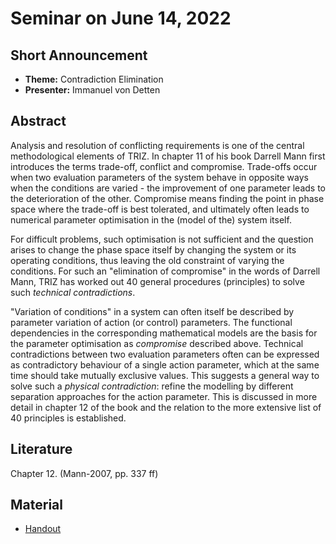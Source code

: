 # Seminar on June 14, 2022

## Short Announcement

* __Theme:__ Contradiction Elimination
* __Presenter:__ Immanuel von Detten

## Abstract

Analysis and resolution of conflicting requirements is one of the central
methodological elements of TRIZ.  In chapter 11 of his book Darrell Mann first
introduces the terms trade-off, conflict and compromise. Trade-offs occur when
two evaluation parameters of the system behave in opposite ways when the
conditions are varied - the improvement of one parameter leads to the
deterioration of the other. Compromise means finding the point in phase space
where the trade-off is best tolerated, and ultimately often leads to numerical
parameter optimisation in the (model of the) system itself.

For difficult problems, such optimisation is not sufficient and the question
arises to change the phase space itself by changing the system or its
operating conditions, thus leaving the old constraint of varying the
conditions. For such an "elimination of compromise" in the words of Darrell
Mann, TRIZ has worked out 40 general procedures (principles) to solve such
_technical contradictions_.

"Variation of conditions" in a system can often itself be described by
parameter variation of action (or control) parameters. The functional
dependencies in the corresponding mathematical models are the basis for the
parameter optimisation as _compromise_ described above. Technical
contradictions between two evaluation parameters often can be expressed as
contradictory behaviour of a single action parameter, which at the same time
should take mutually exclusive values.  This suggests a general way to solve
such a _physical contradiction_: refine the modelling by different separation
approaches for the action parameter. This is discussed in more detail in
chapter 12 of the book and the relation to the more extensive list of 40
principles is established.

## Literature

Chapter 12. (Mann-2007, pp. 337 ff)

## Material

- [Handout](Handout.pdf)